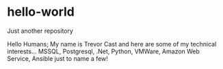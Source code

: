 # hello-world
Just another repository

Hello Humans;
My name is Trevor Cast and here are some of my technical interests...
MSSQL, Postgresql, .Net, Python, VMWare, Amazon Web Service, Ansible just to name a few!
